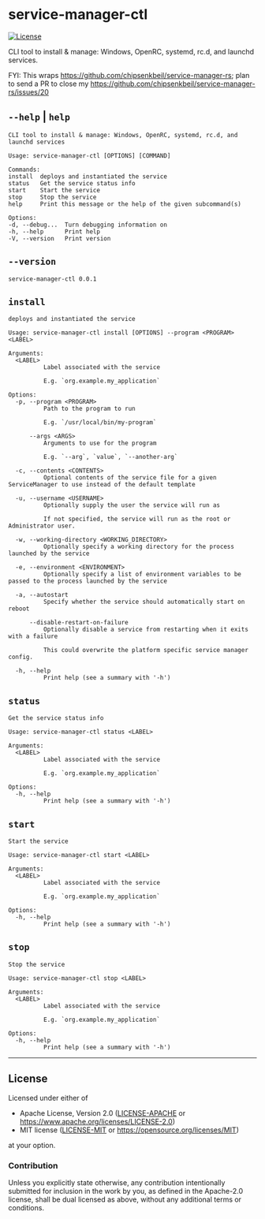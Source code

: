 service-manager-ctl
===================

[![License](https://img.shields.io/badge/license-Apache--2.0%20OR%20MIT-blue.svg)](https://opensource.org/licenses/Apache-2.0)

CLI tool to install & manage: Windows, OpenRC, systemd, rc.d, and launchd services.

FYI: This wraps https://github.com/chipsenkbeil/service-manager-rs; plan to send a PR to close my https://github.com/chipsenkbeil/service-manager-rs/issues/20

## `--help` | `help`

    CLI tool to install & manage: Windows, OpenRC, systemd, rc.d, and launchd services
    
    Usage: service-manager-ctl [OPTIONS] [COMMAND]
    
    Commands:
    install  deploys and instantiated the service
    status   Get the service status info
    start    Start the service
    stop     Stop the service
    help     Print this message or the help of the given subcommand(s)
    
    Options:
    -d, --debug...  Turn debugging information on
    -h, --help      Print help
    -V, --version   Print version

## `--version`

    service-manager-ctl 0.0.1

## `install`

    deploys and instantiated the service
    
    Usage: service-manager-ctl install [OPTIONS] --program <PROGRAM> <LABEL>
    
    Arguments:
      <LABEL>
              Label associated with the service
              
              E.g. `org.example.my_application`
    
    Options:
      -p, --program <PROGRAM>
              Path to the program to run
              
              E.g. `/usr/local/bin/my-program`
    
          --args <ARGS>
              Arguments to use for the program
              
              E.g. `--arg`, `value`, `--another-arg`
    
      -c, --contents <CONTENTS>
              Optional contents of the service file for a given ServiceManager to use instead of the default template
    
      -u, --username <USERNAME>
              Optionally supply the user the service will run as
              
              If not specified, the service will run as the root or Administrator user.
    
      -w, --working-directory <WORKING_DIRECTORY>
              Optionally specify a working directory for the process launched by the service
    
      -e, --environment <ENVIRONMENT>
              Optionally specify a list of environment variables to be passed to the process launched by the service
    
      -a, --autostart
              Specify whether the service should automatically start on reboot
    
          --disable-restart-on-failure
              Optionally disable a service from restarting when it exits with a failure
              
              This could overwrite the platform specific service manager config.
    
      -h, --help
              Print help (see a summary with '-h')

## `status`

    Get the service status info
    
    Usage: service-manager-ctl status <LABEL>
    
    Arguments:
      <LABEL>
              Label associated with the service
              
              E.g. `org.example.my_application`
    
    Options:
      -h, --help
              Print help (see a summary with '-h')

## `start`

    Start the service
    
    Usage: service-manager-ctl start <LABEL>
    
    Arguments:
      <LABEL>
              Label associated with the service
              
              E.g. `org.example.my_application`
    
    Options:
      -h, --help
              Print help (see a summary with '-h')

## `stop`

    Stop the service
    
    Usage: service-manager-ctl stop <LABEL>
    
    Arguments:
      <LABEL>
              Label associated with the service
              
              E.g. `org.example.my_application`
    
    Options:
      -h, --help
              Print help (see a summary with '-h')

<hr>

## License

Licensed under either of

- Apache License, Version 2.0 ([LICENSE-APACHE](LICENSE-APACHE) or <https://www.apache.org/licenses/LICENSE-2.0>)
- MIT license ([LICENSE-MIT](LICENSE-MIT) or <https://opensource.org/licenses/MIT>)

at your option.

### Contribution

Unless you explicitly state otherwise, any contribution intentionally submitted
for inclusion in the work by you, as defined in the Apache-2.0 license, shall be
dual licensed as above, without any additional terms or conditions.

